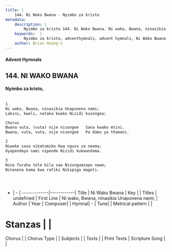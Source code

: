 ```yaml
---
title: |
    144. Ni Wako Bwana - Nyimbo za kristo
metadata:
    description: |
        Nyimbo za kristo 144. Ni Wako Bwana. Ni wako, Bwana, ninasikia Unaponena nami;  Lakini, kweli, nataka kwako Nizidi kusongea:  Chorus Bwana vuta, (vuta) nije nisongee   Sana kwako mtini.  Bwana, vuta, vuta, nije nisongee   Pa damu ya thamani.   
    keywords:  |
        Nyimbo za kristo, adventhymnals, advent hymnals, Ni Wako Bwana, Ni wako, Bwana, ninasikia Unaponena nami; . 
    author: Brian Onang'o
---
```


#### Advent Hymnals
## 144. NI WAKO BWANA
####  Nyimbo za kristo,

```txt

1
Ni wako, Bwana, ninasikia Unaponena nami; 
Lakini, kweli, nataka kwako Nizidi kusongea:

Chorus
Bwana vuta, (vuta) nije nisongee   Sana kwako mtini. 
Bwana, vuta, vuta, nije nisongee   Pa damu ya thamani. 

2
Niweke sasa nikatumike Kwa nguvu za neema; 
Uyapendayo nami nipende Nizidi kukwandama.

3
Nina furaha tele kila saa Nizungumzapo nawe; 
Ninanena kama kwa rafiki Nikipiga magoti.





```

- |   -  |
-------------|------------|
Title | Ni Wako Bwana |
Key |  |
Titles | undefined |
First Line | Ni wako, Bwana, ninasikia Unaponena nami;  |
Author | 
Year | 
Composer| |
Hymnal|  - |
Tune|  |
Metrical pattern | |
# Stanzas |  |
Chorus |  |
Chorus Type |  |
Subjects | |
Texts |  |
Print Texts | 
Scripture Song |  |
    
